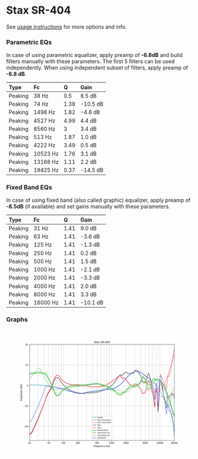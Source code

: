 # Stax SR-404
See [usage instructions](https://github.com/jaakkopasanen/AutoEq#usage) for more options and info.

### Parametric EQs
In case of using parametric equalizer, apply preamp of **-6.8dB** and build filters manually
with these parameters. The first 5 filters can be used independently.
When using independent subset of filters, apply preamp of **-6.8 dB**.

| Type    | Fc       |    Q | Gain     |
|:--------|:---------|:-----|:---------|
| Peaking | 38 Hz    | 0.5  | 8.5 dB   |
| Peaking | 74 Hz    | 1.38 | -10.5 dB |
| Peaking | 1498 Hz  | 1.82 | -4.8 dB  |
| Peaking | 4527 Hz  | 4.99 | 4.4 dB   |
| Peaking | 8560 Hz  | 3    | 3.4 dB   |
| Peaking | 513 Hz   | 1.87 | 1.0 dB   |
| Peaking | 4222 Hz  | 3.49 | 0.5 dB   |
| Peaking | 10523 Hz | 1.76 | 3.1 dB   |
| Peaking | 13168 Hz | 1.11 | 2.2 dB   |
| Peaking | 19425 Hz | 0.37 | -14.5 dB |

### Fixed Band EQs
In case of using fixed band (also called graphic) equalizer, apply preamp of **-8.5dB**
(if available) and set gains manually with these parameters.

| Type    | Fc       |    Q | Gain     |
|:--------|:---------|:-----|:---------|
| Peaking | 31 Hz    | 1.41 | 9.0 dB   |
| Peaking | 63 Hz    | 1.41 | -3.6 dB  |
| Peaking | 125 Hz   | 1.41 | -1.3 dB  |
| Peaking | 250 Hz   | 1.41 | 0.2 dB   |
| Peaking | 500 Hz   | 1.41 | 1.5 dB   |
| Peaking | 1000 Hz  | 1.41 | -2.1 dB  |
| Peaking | 2000 Hz  | 1.41 | -3.3 dB  |
| Peaking | 4000 Hz  | 1.41 | 2.0 dB   |
| Peaking | 8000 Hz  | 1.41 | 3.3 dB   |
| Peaking | 16000 Hz | 1.41 | -10.1 dB |

### Graphs
![](./Stax%20SR-404.png)
